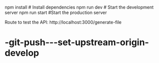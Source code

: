 npm install                 # Install dependencies
npm run dev                   # Start the development server
npm run start                 #Start the production server

Route to test the API: http://localhost:3000/generate-file
# -git-push---set-upstream-origin-develop

